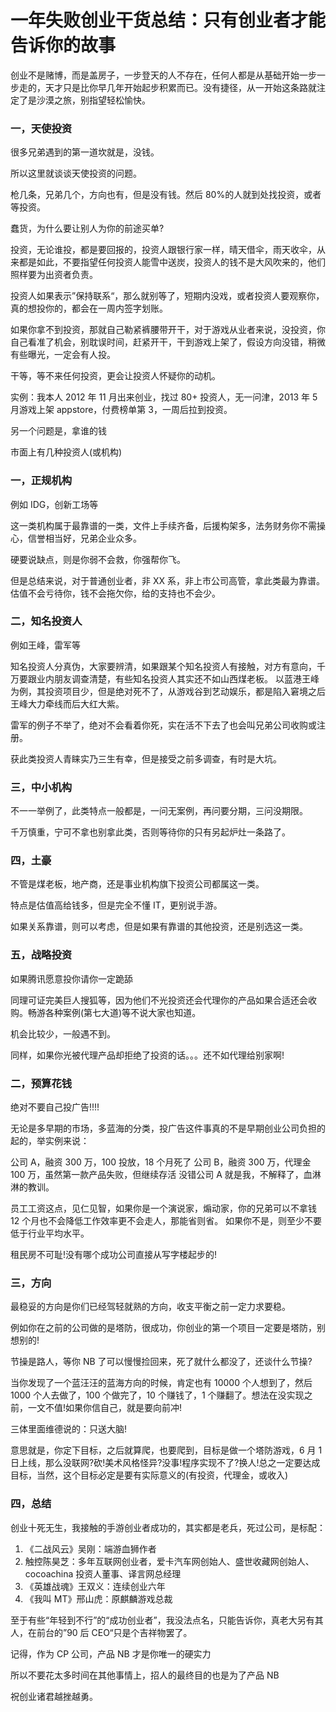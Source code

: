 一年失败创业干货总结：只有创业者才能告诉你的故事
===

创业不是赌博，而是盖房子，一步登天的人不存在，任何人都是从基础开始一步一步走的，天才只是比你早几年开始起步积累而已。没有捷径，从一开始这条路就注定了是沙漠之旅，别指望轻松愉快。

### 一，天使投资

很多兄弟遇到的第一道坎就是，没钱。

所以这里就谈谈天使投资的问题。

枪几条，兄弟几个，方向也有，但是没有钱。然后 80%的人就到处找投资，或者等投资。

蠢货，为什么要让别人为你的前途买单?

投资，无论谁投，都是要回报的，投资人跟银行家一样，晴天借伞，雨天收伞，从来都是如此，不要指望任何投资人能雪中送炭，投资人的钱不是大风吹来的，他们照样要为出资者负责。

投资人如果表示”保持联系“，那么就别等了，短期内没戏，或者投资人要观察你，真的想投你的，都会在一周内签字划账。

如果你拿不到投资，那就自己勒紧裤腰带开干，对于游戏从业者来说，没投资，你自己看准了机会，别耽误时间，赶紧开干，干到游戏上架了，假设方向没错，稍微有些曝光，一定会有人投。

干等，等不来任何投资，更会让投资人怀疑你的动机。

实例：我本人 2012 年 11 月出来创业，找过 80+ 投资人，无一问津，2013 年 5 月游戏上架 appstore，付费榜单第 3，一周后拉到投资。

另一个问题是，拿谁的钱

市面上有几种投资人(或机构)

### 一，正规机构

例如 IDG，创新工场等

这一类机构属于最靠谱的一类，文件上手续齐备，后援构架多，法务财务你不需操心，信誉相当好，兄弟企业众多。

硬要说缺点，则是你弱不会救，你强帮你飞。

但是总结来说，对于普通创业者，非 XX 系，非上市公司高管，拿此类最为靠谱。估值不会亏待你，钱不会拖欠你，给的支持也不会少。

### 二，知名投资人

例如王峰，雷军等

知名投资人分真伪，大家要辨清，如果跟某个知名投资人有接触，对方有意向，千万要跟业内朋友调查清楚，有些知名投资人其实还不如山西煤老板。
以蓝港王峰为例，其投资项目少，但是绝对死不了，从游戏谷到艺动娱乐，都是陷入窘境之后王峰大力牵线而后大红大紫。

雷军的例子不举了，绝对不会看着你死，实在活不下去了也会叫兄弟公司收购或注册。

获此类投资人青睐实乃三生有幸，但是接受之前多调查，有时是大坑。


### 三，中小机构

不一一举例了，此类特点一般都是，一问无案例，再问要分期，三问没期限。

千万慎重，宁可不拿也别拿此类，否则等待你的只有另起炉灶一条路了。

### 四，土豪

不管是煤老板，地产商，还是事业机构旗下投资公司都属这一类。

特点是估值高给钱多，但是完全不懂 IT，更别说手游。

如果关系靠谱，则可以考虑，但是如果有靠谱的其他投资，还是别选这一类。

### 五，战略投资

如果腾讯愿意投你请你一定跪舔

同理可证完美巨人搜狐等，因为他们不光投资还会代理你的产品如果合适还会收购。畅游各种案例(第七大道)等不说大家也知道。

机会比较少，一般遇不到。

同样，如果你光被代理产品却拒绝了投资的话。。。还不如代理给别家啊!

### 二，预算花钱

绝对不要自己投广告!!!!

无论是多早期的市场，多蓝海的分类，投广告这件事真的不是早期创业公司负担的起的，举实例来说：

公司 A，融资 300 万，100 投放，18 个月死了
公司 B，融资 300 万，代理金 100 万，虽然第一款产品失败，但继续存活
没错公司 A 就是我，不解释了，血淋淋的教训。

员工工资这点，见仁见智，如果你是一个演说家，煽动家，你的兄弟可以不拿钱 12 个月也不会降低工作效率更不会走人，那能省则省。
如果你不是，则至少不要低于行业平均水平。

租民房不可耻!没有哪个成功公司直接从写字楼起步的!

### 三，方向

最稳妥的方向是你们已经驾轻就熟的方向，收支平衡之前一定力求要稳。

例如你在之前的公司做的是塔防，很成功，你创业的第一个项目一定要是塔防，别想别的!

节操是路人，等你 NB 了可以慢慢捡回来，死了就什么都没了，还谈什么节操?

当你发现了一个蓝汪汪的蓝海方向的时候，肯定也有 10000 个人想到了，然后 1000 个人去做了，100 个做完了，10 个赚钱了，1 个赚翻了。想法在没实现之前，一文不值!如果你信自己，就是要向前冲!

三体里面维德说的：只送大脑!

意思就是，你定下目标，之后就算爬，也要爬到，目标是做一个塔防游戏，6 月 1 日上线，那么没联网?砍!美术风格怪异?没事!程序实现不了?换人!总之一定要达成目标，当然，这个目标必定是要有实际意义的(有投资，代理金，或收入)

### 四，总结

创业十死无生，我接触的手游创业者成功的，其实都是老兵，死过公司，是标配：

1. 《二战风云》吴刚：端游血狮作者
2. 触控陈昊芝：多年互联网创业者，爱卡汽车网创始人、盛世收藏网创始人、cocoachina 投资人董事、译言网总经理
3. 《英雄战魂》王双义：连续创业六年
4. 《我叫 MT》邢山虎：原麒麟游戏总裁

至于有些“年轻到不行”的“成功创业者”，我没法点名，只能告诉你，真老大另有其人，在前台的”90 后 CEO“只是个吉祥物罢了。

记得，作为 CP 公司，产品 NB 才是你唯一的硬实力

所以不要花太多时间在其他事情上，招人的最终目的也是为了产品 NB

祝创业诸君越挫越勇。
